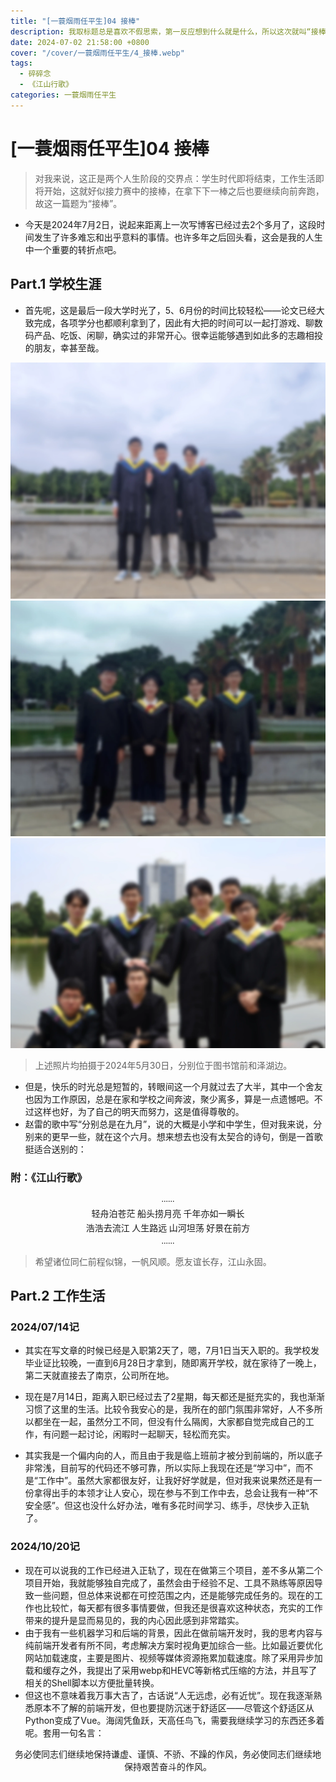 ```yaml
---
title: "[一蓑烟雨任平生]04 接棒"
description: 我取标题总是喜欢不假思索，第一反应想到什么就是什么，所以这次就叫“接棒”。
date: 2024-07-02 21:58:00 +0800
cover: "/cover/一蓑烟雨任平生/4_接棒.webp"
tags:
  - 碎碎念
  - 《江山行歌》
categories: 一蓑烟雨任平生
---
```


# [一蓑烟雨任平生]04 接棒

> 对我来说，这正是两个人生阶段的交界点：学生时代即将结束，工作生活即将开始，这就好似接力赛中的接棒，在拿下下一棒之后也要继续向前奔跑，故这一篇题为“接棒”。

* 今天是2024年7月2日，说起来距离上一次写博客已经过去2个多月了，这段时间发生了许多难忘和出乎意料的事情。也许多年之后回头看，这会是我的人生中一个重要的转折点吧。

## Part.1 学校生涯

* 首先呢，这是最后一段大学时光了，5、6月份的时间比较轻松——论文已经大致完成，各项学分也都顺利拿到了，因此有大把的时间可以一起打游戏、聊数码产品、吃饭、闲聊，确实过的非常开心。很幸运能够遇到如此多的志趣相投的朋友，幸甚至哉。

![好舍友](./Roommates.webp)
![好友](./Friends.webp)
![好伙计](./Guys.webp)

> 上述照片均拍摄于2024年5月30日，分别位于图书馆前和泽湖边。

* 但是，快乐的时光总是短暂的，转眼间这一个月就过去了大半，其中一个舍友也因为工作原因，总是在家和学校之间奔波，聚少离多，算是一点遗憾吧。不过这样也好，为了自己的明天而努力，这是值得尊敬的。
* 赵雷的歌中写“分别总是在九月”，说的大概是小学和中学生，但对我来说，分别来的更早一些，就在这个六月。想来想去也没有太契合的诗句，倒是一首歌挺适合送别的：

### 附：《江山行歌》

<p style="font-family: LXGW WenKai Screen; text-align: center; margin: 0.25em;">......</p>
<p style="font-family: LXGW WenKai Screen; text-align: center; margin: 0.25em;">轻舟泊苍茫 船头捞月亮 千年亦如一瞬长</p>
<p style="font-family: LXGW WenKai Screen; text-align: center; margin: 0.25em;">浩浩去流江 人生路远 山河坦荡 好景在前方</p>
<p style="font-family: LXGW WenKai Screen; text-align: center; margin: 0.25em;">......</p>

> 希望诸位同仁前程似锦，一帆风顺。愿友谊长存，江山永固。

## Part.2 工作生活

### 2024/07/14记

* 其实在写文章的时候已经是入职第2天了，嗯，7月1日当天入职的。我学校发毕业证比较晚，一直到6月28日才拿到，随即离开学校，就在家待了一晚上，第二天就直接去了南京，公司所在地。

* 现在是7月14日，距离入职已经过去了2星期，每天都还是挺充实的，我也渐渐习惯了这里的生活。比较令我安心的是，我所在的部门氛围非常好，人不多所以都坐在一起，虽然分工不同，但没有什么隔阂，大家都自觉完成自己的工作，有问题一起讨论，闲暇时一起聊天，轻松而充实。
* 其实我是一个偏内向的人，而且由于我是临上班前才被分到前端的，所以底子非常浅，目前写的代码还不够可靠，所以实际上我现在还是“学习中”，而不是“工作中”。虽然大家都很友好，让我好好学就是，但对我来说果然还是有一份拿得出手的本领才让人安心，现在参与不到工作中去，总会让我有一种“不安全感”。但这也没什么好办法，唯有多花时间学习、练手，尽快步入正轨了。

### 2024/10/20记

* 现在可以说我的工作已经进入正轨了，现在在做第三个项目，差不多从第二个项目开始，我就能够独自完成了，虽然会由于经验不足、工具不熟练等原因导致一些问题，但总体来说都在可控范围之内，还是能够完成任务的。现在的工作也比较忙，每天都有很多事情要做，但我还是很喜欢这种状态，充实的工作带来的提升是显而易见的，我的内心因此感到非常踏实。
* 由于我有一些机器学习和后端的背景，因此在做前端开发时，我的思考内容与纯前端开发者有所不同，考虑解决方案时视角更加综合一些。比如最近要优化网站加载速度，主要是图片、视频等媒体资源拖累加载速度。除了采用异步加载和缓存之外，我提出了采用webp和HEVC等新格式压缩的方法，并且写了相关的Shell脚本以方便批量转换。
* 但这也不意味着我万事大吉了，古话说“人无远虑，必有近忧”。现在我逐渐熟悉原本不了解的前端开发，但也要提防沉迷于舒适区——尽管这个舒适区从Python变成了Vue。海阔凭鱼跃，天高任鸟飞，需要我继续学习的东西还多着呢。套用一句名言：

<p style="font-family: LXGW WenKai Screen; text-align: center; margin: 0.25em;">
务必使同志们继续地保持谦虚、谨慎、不骄、不躁的作风，务必使同志们继续地保持艰苦奋斗的作风。
</p>
